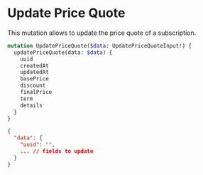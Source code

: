 # Update Price Quote

This mutation allows to update the price quote of a subscription.

```graphql
mutation UpdatePriceQuote($data: UpdatePriceQuoteInput!) {
  updatePriceQuote(data: $data) {
    uuid
    createdAt
    updatedAt
    basePrice
    discount
    finalPrice
    term
    details
  }
}
```

```json
{
  "data": {
    "uuid": "",
    ... // fields to update
  }
}
```